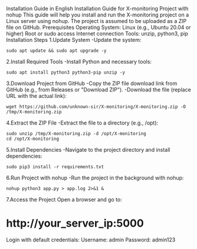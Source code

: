 Installation Guide in English
Installation Guide for X-monitoring Project with nohup
This guide will help you install and run the X-monitoring project on a Linux server using nohup. The project is assumed to be uploaded as a ZIP file on GitHub.
Prerequisites
Operating System: Linux (e.g., Ubuntu 20.04 or higher)
Root or sudo access
Internet connection
Tools: unzip, python3, pip
Installation Steps
1.Update System
-Update the system:
```
sudo apt update && sudo apt upgrade -y
```
2.Install Required Tools
-Install Python and necessary tools:
```
sudo apt install python3 python3-pip unzip -y
```
3.Download Project from GitHub
-Copy the ZIP file download link from GitHub (e.g., from Releases or "Download ZIP").
-Download the file (replace URL with the actual link):
```
wget https://github.com/unknown-sir/X-monitoring/X-monitoring.zip -O /tmp/X-monitoring.zip
```
4.Extract the ZIP File
-Extract the file to a directory (e.g., /opt):
```
sudo unzip /tmp/X-monitoring.zip -d /opt/X-monitoring
cd /opt/X-monitoring
```
5.Install Dependencies
-Navigate to the project directory and install dependencies:
```
sudo pip3 install -r requirements.txt
```
6.Run Project with nohup
-Run the project in the background with nohup:
```
nohup python3 app.py > app.log 2>&1 &
```
7.Access the Project
Open a browser and go to:
<h1>http://your_server_ip:5000</h1>
Login with default credentials:
Username: admin
Password: admin123

